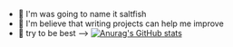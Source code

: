 - 🔭 I'm was going to name it saltfish
- 🌱 I'm believe that writing projects can help me improve
- 👯 try to be best
-->
[![Anurag's GitHub stats](https://github-readme-stats.vercel.app/api?username=saltfile)](https://github.com/anuraghazra/github-readme-stats)
